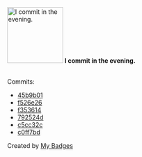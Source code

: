 <img src="https://my-badges.github.io/my-badges/evening-commits.png" alt="I commit in the evening." title="I commit in the evening." width="128">
<strong>I commit in the evening.</strong>
<br><br>

Commits:

- <a href="https://github.com/andrewjswan/pixel-clock/commit/45b9b01d421239c0422fdc7d6f9b5725b4c21c7e">45b9b01</a>
- <a href="https://github.com/andrewjswan/pixel-clock/commit/f526e26f2c7ef5cbf0b71afacd1b757ed62e92dd">f526e26</a>
- <a href="https://github.com/andrewjswan/EspHoMaTriXv2/commit/f353614370e535398c927d8a4dd6538e7fdc019e">f353614</a>
- <a href="https://github.com/andrewjswan/matrix-lamp/commit/792524ddc0b06f16c4371c3152817298edc7275f">792524d</a>
- <a href="https://github.com/andrewjswan/mediaportal-grabber-test/commit/c5cc32c044239d7fa5d2b14706670bf6d17ab3ac">c5cc32c</a>
- <a href="https://github.com/andrewjswan/esphome-config/commit/c0ff7bdeafb475fa5d9c567220f771abe02df316">c0ff7bd</a>


Created by <a href="https://github.com/my-badges/my-badges">My Badges</a>